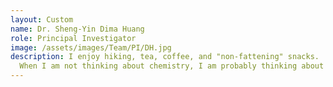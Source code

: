 ```yaml
---
layout: Custom
name: Dr. Sheng-Yin Dima Huang
role: Principal Investigator
image: /assets/images/Team/PI/DH.jpg
description: I enjoy hiking, tea, coffee, and "non-fattening" snacks.
  When I am not thinking about chemistry, I am probably thinking about food.
---
```

